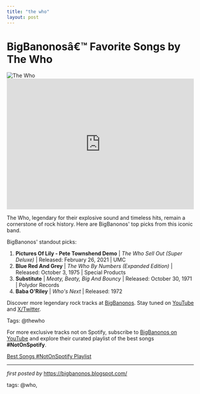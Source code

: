 ```yaml
---
title: "the who"
layout: post
---
```

<!-- Title of the Post -->
<h1 >BigBanonosâ€™ Favorite Songs by The Who</h1> <!-- Featured Image -->
<div > <img src="https://www.rollingstone.com/wp-content/uploads/2018/06/rs-230666-the-who.jpg?w=800" alt="The Who">
</div> <!-- Spotify Embed -->
<div > <iframe src="https://open.spotify.com/embed/playlist/2fx86SD5Xgz7U1pN4px6R1?utm_source=generator" width="100%" height="352" frameBorder="0" allowfullscreen="" allow="autoplay; clipboard-write; encrypted-media; fullscreen; picture-in-picture" loading="lazy"></iframe>
</div> <!-- Introductory Text -->
<p >The Who, legendary for their explosive sound and timeless hits, remain a cornerstone of rock history. Here are BigBanonos' top picks from this iconic band.</p> <!-- Song Highlights -->
<div > <p>BigBanonos' standout picks:</p> <ol> <li><strong>Pictures Of Lily - Pete Townshend Demo</strong> | <em>The Who Sell Out (Super Deluxe)</em> | Released: February 26, 2021 | UMC</li> <li><strong>Blue Red And Grey</strong> | <em>The Who By Numbers (Expanded Edition)</em> | Released: October 3, 1975 | Special Products</li> <li><strong>Substitute</strong> | <em>Meaty, Beaty, Big And Bouncy</em> | Released: October 30, 1971 | Polydor Records</li> <li><strong>Baba O'Riley</strong> | <em>Who's Next</em> | Released: 1972</li> </ol>
</div> <!-- Footer Links -->
<div > <p>Discover more legendary rock tracks at <a href="https://bigbanonos.blogspot.com/" target="_blank">BigBanonos</a>. Stay tuned on <a href="https://www.youtube.com/@BigBanonos" target="_blank">YouTube</a> and <a href="https://x.com/bigbanonos" target="_blank">X/Twitter</a>.</p>
</div> <!-- Tags -->
<p >Tags: @thewho</p>


<!--Subscribe and Playlist Links-->
<div>
    <p>For more exclusive tracks not on Spotify, subscribe to <a href="https://www.youtube.com/@BigBanonos" target="_blank">BigBanonos on YouTube</a> and explore their curated playlist of the best songs <strong>#NotOnSpotify</strong>.</p>
    <p><a href="https://www.youtube.com/playlist?list=PLtuNtuTatqI0kFahUCbtbfenC_ET5O_tr" target="_blank">Best Songs #NotOnSpotify Playlist<br /></a></p></div>

<hr />

<p><em>first posted by</em> <a href="https://bigbanonos.blogspot.com/" rel="noopener" target="_new">https://bigbanonos.blogspot.com/</a></p>

<p>tags: @who,</p>
